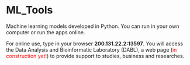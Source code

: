 # ML_Tools
Machine learning models developed in Python. You can run in your own computer or run the apps online.  

For online use, type in your browser <b>200.131.22.2:13597</b>. You will access the Data Analysis and Bioinformatic Laboratory (DABL), a web page (<span style="color:red">in construction yet!</span>) to provide support to studies, business and researches.


